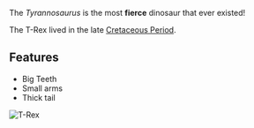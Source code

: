 ---
---

The *Tyrannosaurus* is the most **fierce** dinosaur that ever existed!

The T-Rex lived in the late [Cretaceous Period](http://en.wikipedia.org/wiki/Cretaceous).

## Features

- Big Teeth
- Small arms
- Thick tail

![T-Rex](http://static.comicvine.com/uploads/original/11113/111130081/3394555-6999427612-t_rex.jpg)